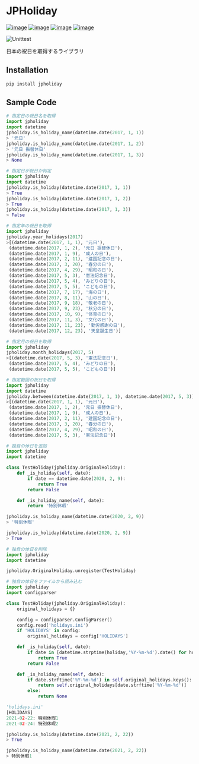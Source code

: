 # JPHoliday

[![image](https://img.shields.io/pypi/v/jpholiday.svg)](https://pypi.org/project/jpholiday/)
[![image](https://img.shields.io/pypi/l/jpholiday.svg)](https://pypi.org/project/jpholiday/)
[![image](https://img.shields.io/pypi/pyversions/jpholiday.svg)](https://pypi.org/project/jpholiday/)
[![image](https://img.shields.io/github/contributors/lalcs/jpholiday.svg)](https://github.com/lalcs/jpholiday/graphs/contributors)

![Unittest](https://github.com/Lalcs/jpholiday/workflows/Unittest/badge.svg)

日本の祝日を取得するライブラリ

## Installation


```bash
pip install jpholiday
```

## Sample Code
```python
# 指定日の祝日名を取得
import jpholiday
import datetime
jpholiday.is_holiday_name(datetime.date(2017, 1, 1))
> '元日'
jpholiday.is_holiday_name(datetime.date(2017, 1, 2))
> '元日 振替休日'
jpholiday.is_holiday_name(datetime.date(2017, 1, 3))
> None

# 指定日が祝日か判定
import jpholiday
import datetime
jpholiday.is_holiday(datetime.date(2017, 1, 1))
> True
jpholiday.is_holiday(datetime.date(2017, 1, 2))
> True
jpholiday.is_holiday(datetime.date(2017, 1, 3))
> False

# 指定年の祝日を取得
import jpholiday
jpholiday.year_holidays(2017)
>[(datetime.date(2017, 1, 1), '元日'),
 (datetime.date(2017, 1, 2), '元日 振替休日'),
 (datetime.date(2017, 1, 9), '成人の日'),
 (datetime.date(2017, 2, 11), '建国記念の日'),
 (datetime.date(2017, 3, 20), '春分の日'),
 (datetime.date(2017, 4, 29), '昭和の日'),
 (datetime.date(2017, 5, 3), '憲法記念日'),
 (datetime.date(2017, 5, 4), 'みどりの日'),
 (datetime.date(2017, 5, 5), 'こどもの日'),
 (datetime.date(2017, 7, 17), '海の日'),
 (datetime.date(2017, 8, 11), '山の日'),
 (datetime.date(2017, 9, 18), '敬老の日'),
 (datetime.date(2017, 9, 23), '秋分の日'),
 (datetime.date(2017, 10, 9), '体育の日'),
 (datetime.date(2017, 11, 3), '文化の日'),
 (datetime.date(2017, 11, 23), '勤労感謝の日'),
 (datetime.date(2017, 12, 23), '天皇誕生日')]

# 指定月の祝日を取得
import jpholiday
jpholiday.month_holidays(2017, 5)
>[(datetime.date(2017, 5, 3), '憲法記念日'),
 (datetime.date(2017, 5, 4), 'みどりの日'),
 (datetime.date(2017, 5, 5), 'こどもの日')]

# 指定範囲の祝日を取得
import jpholiday
import datetime
jpholiday.between(datetime.date(2017, 1, 1), datetime.date(2017, 5, 3))
>[(datetime.date(2017, 1, 1), '元日'),
 (datetime.date(2017, 1, 2), '元日 振替休日'),
 (datetime.date(2017, 1, 9), '成人の日'),
 (datetime.date(2017, 2, 11), '建国記念の日'),
 (datetime.date(2017, 3, 20), '春分の日'),
 (datetime.date(2017, 4, 29), '昭和の日'),
 (datetime.date(2017, 5, 3), '憲法記念日')]

# 独自の休日を追加
import jpholiday
import datetime

class TestHoliday(jpholiday.OriginalHoliday):
    def _is_holiday(self, date):
        if date == datetime.date(2020, 2, 9):
            return True
        return False

    def _is_holiday_name(self, date):
        return '特別休暇'

jpholiday.is_holiday_name(datetime.date(2020, 2, 9))
> '特別休暇'

jpholiday.is_holiday(datetime.date(2020, 2, 9))
> True

# 独自の休日を削除
import jpholiday
import datetime

jpholiday.OriginalHoliday.unregister(TestHoliday)

# 独自の休日をファイルから読み込む
import jpholiday
import configparser

class TestHoliday(jpholiday.OriginalHoliday):
    original_holidays = {}

    config = configparser.ConfigParser()
    config.read('holidays.ini')
    if 'HOLIDAYS' in config:
        original_holidays = config['HOLIDAYS']

    def _is_holiday(self, date):
        if date in [datetime.strptime(holiday,'%Y-%m-%d').date() for holiday in self.original_holidays.keys()]:
            return True
        return False

    def _is_holiday_name(self, date):
        if date.strftime('%Y-%m-%d') in self.original_holidays.keys():
            return self.original_holidays[date.strftime('%Y-%m-%d')]
        else:
            return None

'holidays.ini'
[HOLIDAYS]
2021-02-22: 特別休暇1
2021-02-24: 特別休暇2

jpholiday.is_holiday(datetime.date(2021, 2, 22))
> True

jpholiday.is_holiday_name(datetime.date(2021, 2, 22))
> 特別休暇1
```